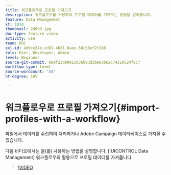 ```yaml
---
title: 워크플로우로 프로필 가져오기
description: 워크플로우를 사용하여 프로필 데이터를 가져오는 방법을 알아봅니다.
feature: Data Management
kt: 1818
thumbnail: 24993.jpg
doc-type: feature video
activity: use
team: DOC
exl-id: 4d9ce24e-cd01-4b81-8aee-58c58ef2f286
role: User, Developer, Admin
level: Beginner
source-git-commit: 89df23d00913d36b93d3be03b62c74320524f9c7
workflow-type: tm+mt
source-wordcount: '54'
ht-degree: 18%

---
```


# 워크플로우로 프로필 가져오기{#import-profiles-with-a-workflow}

파일에서 데이터를 수집하여 처리하거나 Adobe Campaign 데이터베이스로 가져올 수 있습니다.

다음 비디오에서는 을(를) 사용하는 방법을 설명합니다. [!UICONTROL Data Management] 워크플로우의 활동으로 프로필 데이터를 가져옵니다.

>[!VIDEO](https://video.tv.adobe.com/v/24993?quality=12&learn=on)
